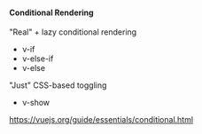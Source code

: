 #### Conditional Rendering

"Real" + lazy conditional rendering

- v-if
- v-else-if
- v-else

"Just" CSS-based toggling

- v-show


<aside class="notes">

https://vuejs.org/guide/essentials/conditional.html

</aside>
